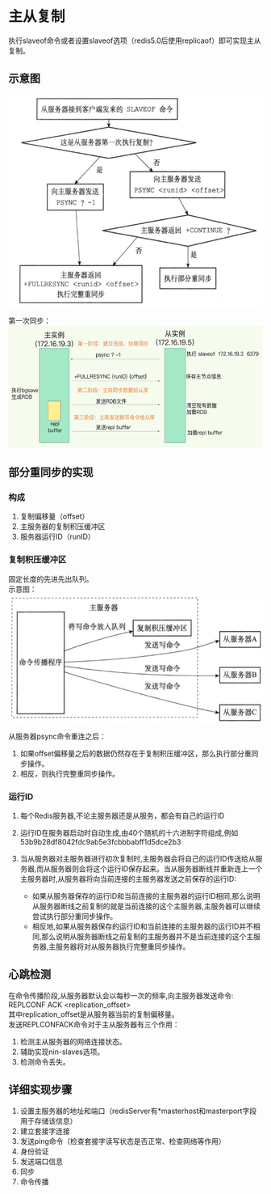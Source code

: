 # 主从复制
执行slaveof命令或者设置slaveof选项（redis5.0后使用replicaof）即可实现主从复制。

## 示意图
<img src="https://raw.githubusercontent.com/dark-tone/notes/main/Redis/imgs/10-2.jpg" weight="572" height="420">

第一次同步：<br>
<img src="https://raw.githubusercontent.com/dark-tone/notes/main/Redis/imgs/10-1.webp" weight="544" height="242">

## 部分重同步的实现
### 构成
1. 复制偏移量（offset）
2. 主服务器的复制积压缓冲区
3. 服务器运行ID（runID）

### 复制积压缓冲区
固定长度的先进先出队列。<br>
示意图：<br>
<img src="https://raw.githubusercontent.com/dark-tone/notes/main/Redis/imgs/10-3.jpg" weight="545" height="254">

从服务器psync命令重连之后：
1. 如果offset偏移量之后的数据仍然存在于复制积压缓冲区，那么执行部分重同步操作。
2. 相反，则执行完整重同步操作。

### 运行ID
1. 每个Redis服务器,不论主服务器还是从服务，都会有自己的运行ID
2. 运行ID在服务器启动时自动生成,由40个随机的十六进制字符组成,例如53b9b28df8042fdc9ab5e3fcbbbabff1d5dce2b3

3. 当从服务器对主服务器进行初次复制时,主服务器会将自己的运行ID传送给从服务器,而从服务器则会将这个运行ID保存起来。当从服务器断线并重新连上一个主服务器时,从服务器将向当前连接的主服务器发送之前保存的运行ID:
    - 如果从服务器保存的运行ID和当前连接的主服务器的运行ID相同,那么说明从服务器断线之前复制的就是当前连接的这个主服务器,主服务器可以继续尝试执行部分重同步操作。
    - 相反地,如果从服务器保存的运行ID和当前连接的主服务器的运行ID并不相同,那么说明从服务器断线之前复制的主服务器并不是当前连接的这个主服务器,主服务器将对从服务器执行完整重同步操作。

## 心跳检测
在命令传播阶段,从服务器默认会以每秒一次的频率,向主服务器发送命令:
REPLCONF ACK <replication_offset> <br>
其中replication_offset是从服务器当前的复制偏移量。<br>
发送REPLCONFACK命令对于主从服务器有三个作用：
1. 检测主从服务器的网络连接状态。
2. 辅助实现nin-slaves选项。
3. 检测命令丢失。


## 详细实现步骤
1. 设置主服务器的地址和端口（redisServer有*masterhost和masterport字段用于存储该信息）
2. 建立套接字连接
3. 发送ping命令（检查套接字读写状态是否正常、检查网络等作用）
4. 身份验证
5. 发送端口信息
6. 同步
7. 命令传播

